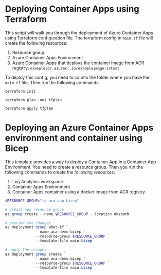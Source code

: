 # Deploying Container Apps using Terraform

This script will walk you through the deployment of Azure Container Apps using Terraform configuration file.
The terraform config in `main.tf` file will create the following resources:
1. Resource group
2. Azure Container Apps Environment
3. Azure Container Apps that deploys the container image from ACR registry: `exampleacr.azurecr.io/exampleimage:latest`.

To deploy this config, you need to cd into the folder where you have the `main.tf` file. Then run the following commands.

```shell
terraform init

terraform plan -out tfplan

terraform apply tfplan
```

# Deploying an Azure Container Apps environment and container using Bicep

This template provides a way to deploy a Container App in a Container App Environment.
You need to create a resource group. Then you run the following commands to create the following resources:
1. Log Analytics workspace
2. Container Apps Environment
3. Container Apps container using a docker image from ACR registry

```powershell
$RESOURCE_GROUP="rg-aca-app-bicep"

# create new resource group
az group create --name $RESOURCE_GROUP --location uksouth

# preview the changes
az deployment group what-if `
              --name aca-demo-bicep `
              --resource-group $RESOURCE_GROUP `
              --template-file main.bicep

# apply the changes
az deployment group create `
              --name aca-demo-bicep `
              --resource-group $RESOURCE_GROUP `
              --template-file main.bicep
```
